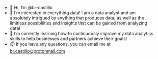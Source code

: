 - 👋 Hi, I’m @br-castillo
- 👀 I’m interested in everything data! I am a data analyst and am absolutely intrigued by anything that produces data, as well as 
     the limitless possibilities and insights that can be gained from analyzing data!
- 🌱 I’m currently learning how to continuously improve my data analytics skills to help businesses and partners achieve their goals!
- 📫 If you have any questions, you can email me at br.castillo@protonmail.com

<!---
br-castillo/br-castillo is a ✨ special ✨ repository because its `README.md` (this file) appears on your GitHub profile.
You can click the Preview link to take a look at your changes.
--->
